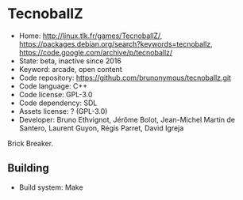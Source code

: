 # TecnoballZ

- Home: http://linux.tlk.fr/games/TecnoballZ/, https://packages.debian.org/search?keywords=tecnoballz, https://code.google.com/archive/p/tecnoballz/
- State: beta, inactive since 2016
- Keyword: arcade, open content
- Code repository: https://github.com/brunonymous/tecnoballz.git
- Code language: C++
- Code license: GPL-3.0
- Code dependency: SDL
- Assets license: ? (GPL-3.0)
- Developer: Bruno Ethvignot, Jérôme Bolot, Jean-Michel Martin de Santero, Laurent Guyon, Régis Parret, David Igreja

Brick Breaker.

## Building

- Build system: Make
